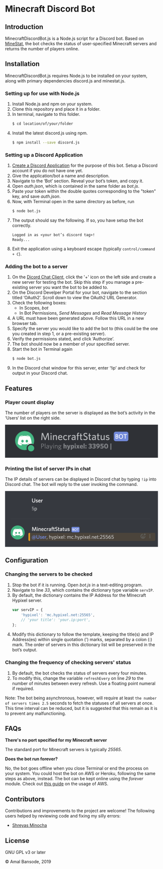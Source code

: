 # Minecraft Discord Bot

## Introduction
MinecraftDiscordBot.js is a Node.js script for a Discord bot. Based on [MineStat](https://github.com/ldilley/minestat), the bot checks the status of user-specified Minecraft servers and returns the number of players online.

## Installation
MinecraftDiscordBot.js requires Node.js to be installed on your system, along with primary dependencies discord.js and minestat.js.

### Setting up for use with Node.js
1. Install Node.js and npm on your system.
2. Clone this repository and place it in a folder.
2. In terminal, navigate to this folder.
	```bash
	$ cd location/of/your/folder
	```
3. Install the latest discord.js using npm.
	```bash
	$ npm install --save discord.js
	```

### Setting up a Discord Application
1. [Create a Discord Application](https://discordapp.com/developers/applications/) for the purpose of this bot. Setup a Discord account if you do not have one yet.
2. Give the application/bot a name and description.
3. Navigate to the ‘Bot’ section. Reveal your bot’s token, and copy it.
4. Open _auth.json_, which is contained in the same folder as _bot.js_.
5. Paste your token within the double quotes corresponding to the "token" key, and save _auth.json_.
6. Now, with Terminal open in the same directory as before, run
	```bash
	$ node bot.js
	```
7. The output should say the following. If so, you have setup the bot correctly.
	```
	Logged in as <your bot’s discord tag>!
	Ready...
	```
8. Exit the application using a keyboard escape (typically `control/command + C`).

### Adding the bot to a server
1. On the [Dicord Chat Client](https://discordapp.com/channels/), click the '+' icon on the left side and create a new server for testing the bot. Skip this step if you manage a pre-existing server you want the bot to be added to.
2. On the Discord Develper Portal for your bot, navigate to the section titled ‘OAuth2’. Scroll down to view the OAuth2 URL Generator.
3. Check the following boxes: 
	* In Scopes, _bot_
	* In Bot Permissions, _Send Messages_ and _Read Message History_
4. A URL must have been generated above. Follow this URL in a new browser tab.
5. Specify the server you would like to add the bot to (this could be the one you created in step 1, or a pre-existing server).
6. Verify the permissions stated, and click ‘Authorize’.
7. The bot should now be a member of your specified server.
8. Start the bot in Terminal again
	```bash
	$ node bot.js
	```
9. In the Discord chat window for this server, enter ‘!ip’ and check for output in your Discord chat.

## Features

### Player count display
The number of players on the server is displayed as the bot’s activity in the ‘Users‘ list on the right side.

![Discord Bot Activity shows player count](/images/discord_activity.png)

### Printing the list of server IPs in chat
The IP details of servers can be displayed in Discord chat by typing `!ip` into Discord chat. The bot will reply to the user invoking the command.

![Discord Bot replies with list of IPs to servers](/images/discord_reply.png)

## Configuration

### Changing the servers to be checked
1. Stop the bot if it is running. Open _bot.js_ in a text-editing program.
2. Navigate to line _33_, which contains the dictionary type variable `servIP`.
3. By default, the dictionary contains the IP Address for the MInecraft Hypixel server.
	```javascript
	var servIP = {
	    'hypixel': 'mc.hypixel.net:25565',
	    // 'your title': 'your.ip:port',
	};
	```
4. Modify this dictionary to follow the template, keeping the title(s) and IP Address(es) within single quotation (') marks, separated by a colon (:) mark. The order of servers in this dictionary list will be preserved in the bot’s output.

### Changing the frequency of checking servers' status
1. By default, the bot checks the status of servers every four minutes.
2. To modify this, change the variable `refreshEvery` on line _29_ to the number of minutes between every refresh. Use a floating point numeral if required.

Note: The bot being asynchronous, however, will require at least `the number of servers times 2.5` seconds to fetch the statuses of all servers at once. This time interval can be reduced, but it is suggested that this remain as it is to prevent any malfunctioning.

## FAQs
**There's no port specified for my Minecraft server**

The standard port for Minecraft servers is typically _25565_.

**Does the bot run forever?**

No, the bot goes offline when you close Terminal or end the process on your system. You could host the bot on AWS or Heroku, following the same steps as above, instead. The bot can be kept online using the _forever_ module. Check out [this guide](https://shiffman.net/a2z/bot-ec2/) on the usage of AWS.

## Contributors

Contributions and improvements to the project are welcome! The following users helped by reviewing code and fixing my silly errors:

* [Shreyas Minocha](https://github.com/shreyasminocha)

## License
GNU GPL v3 or later

© Amal Bansode, 2019
